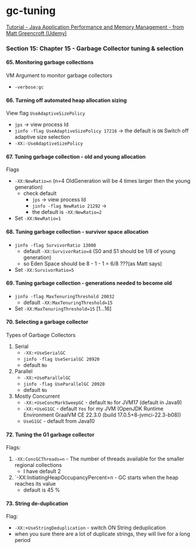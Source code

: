 # gc-tuning

[Tutorial - Java Application Performance and Memory Management - from Matt Greencroft (Udemy)](../README.md)

### Section 15: Chapter 15 - Garbage Collector tuning & selection

#### 65. Monitoring garbage collections

VM Argument to monitor garbage collectors

- `-verbose:gc`

#### 66. Turning off automated heap allocation sizing

View flag `UseAdaptiveSizePolicy`

- `jps` &rarr; view process Id
- `jinfo -flag UseAdaptiveSizePolicy 17216` &rarr; the default is `ON`
  Switch off adaptive size selection
- `-XX:-UseAdaptiveSizePolicy`

#### 67. Tuning garbage collection - old and young allocation

Flags

- `-XX:NewRatio=n` (n=4 OldGeneration will be 4 times larger then the young generation)
    - check default
        - `jps` &rarr; view process Id
        - `jinfo -flag NewRatio 21292` &rarr;
        - the default is `-XX:NewRatio=2`
- Set `-XX:NewRatio=1`

#### 68. Tuning garbage collection - survivor space allocation

- `jinfo -flag SurvivorRatio 13008`
    - default `-XX:SurvivorRatio=8` (S0 and S1 should be 1/8 of young generation)
    - so Eden Space should be 8 - 1 - 1 = 6/8 ???(as Matt says)
- Set `-XX:SurvivorRatio=5`

#### 69. Tuning garbage collection - generations needed to become old

- `jinfo -flag MaxTenuringThreshold 20032`
    - default `-XX:MaxTenuringThreshold=15`
- Set `-XX:MaxTenuringThreshold=15` [1...16]

#### 70. Selecting a garbage collector

Types of Garbage Collectors

1. Serial
    - `-XX:+UseSerialGC`
    - `jinfo -flag UseSerialGC 20920`
    - default `No`
2. Parallel
    - `-XX:+UseParallelGC`
    - `jinfo -flag UseParallelGC 20920`
    - default `No`
3. Mostly Concurrent
    - `-XX:+UseConcMarkSweepGC` - default `No` for JVM17 (default in Java9)
    - `-XX:+UseG1GC` - default `Yes` for my JVM (OpenJDK Runtime Environment GraalVM CE 22.3.0 (build
      17.0.5+8-jvmci-22.3-b08))
    - `UseG1GC` - default from Java10

#### 72. Tuning the G1 garbage collector

Flags:

1. `-XX:ConcGCThreads=n` - The number of threads available for the smaller regional collections
    - I have default 2
2. `-XX:InitiatingHeapOccupancyPercent=n - GC starts when the heap reaches its value
    - default is 45 %


#### 73. String de-duplication

Flag:
- `-XX:+UseStringDeduplication` - switch ON String deduplication
- when you sure there are a lot of duplicate strings, they will live for a long period
